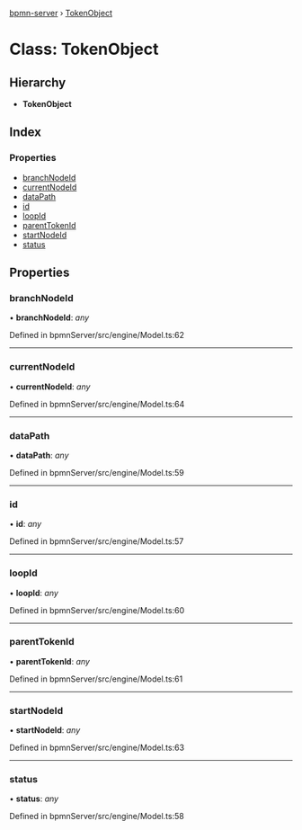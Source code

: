 [bpmn-server](../README.md) › [TokenObject](tokenobject.md)

# Class: TokenObject

## Hierarchy

* **TokenObject**

## Index

### Properties

* [branchNodeId](tokenobject.md#branchnodeid)
* [currentNodeId](tokenobject.md#currentnodeid)
* [dataPath](tokenobject.md#datapath)
* [id](tokenobject.md#id)
* [loopId](tokenobject.md#loopid)
* [parentTokenId](tokenobject.md#parenttokenid)
* [startNodeId](tokenobject.md#startnodeid)
* [status](tokenobject.md#status)

## Properties

###  branchNodeId

• **branchNodeId**: *any*

Defined in bpmnServer/src/engine/Model.ts:62

___

###  currentNodeId

• **currentNodeId**: *any*

Defined in bpmnServer/src/engine/Model.ts:64

___

###  dataPath

• **dataPath**: *any*

Defined in bpmnServer/src/engine/Model.ts:59

___

###  id

• **id**: *any*

Defined in bpmnServer/src/engine/Model.ts:57

___

###  loopId

• **loopId**: *any*

Defined in bpmnServer/src/engine/Model.ts:60

___

###  parentTokenId

• **parentTokenId**: *any*

Defined in bpmnServer/src/engine/Model.ts:61

___

###  startNodeId

• **startNodeId**: *any*

Defined in bpmnServer/src/engine/Model.ts:63

___

###  status

• **status**: *any*

Defined in bpmnServer/src/engine/Model.ts:58
